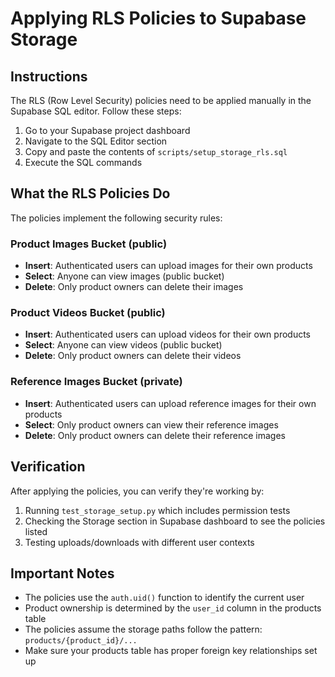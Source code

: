 # Applying RLS Policies to Supabase Storage

## Instructions

The RLS (Row Level Security) policies need to be applied manually in the Supabase SQL editor. Follow these steps:

1. Go to your Supabase project dashboard
2. Navigate to the SQL Editor section
3. Copy and paste the contents of `scripts/setup_storage_rls.sql`
4. Execute the SQL commands

## What the RLS Policies Do

The policies implement the following security rules:

### Product Images Bucket (public)
- **Insert**: Authenticated users can upload images for their own products
- **Select**: Anyone can view images (public bucket)
- **Delete**: Only product owners can delete their images

### Product Videos Bucket (public)
- **Insert**: Authenticated users can upload videos for their own products
- **Select**: Anyone can view videos (public bucket)
- **Delete**: Only product owners can delete their videos

### Reference Images Bucket (private)
- **Insert**: Authenticated users can upload reference images for their own products
- **Select**: Only product owners can view their reference images
- **Delete**: Only product owners can delete their reference images

## Verification

After applying the policies, you can verify they're working by:

1. Running `test_storage_setup.py` which includes permission tests
2. Checking the Storage section in Supabase dashboard to see the policies listed
3. Testing uploads/downloads with different user contexts

## Important Notes

- The policies use the `auth.uid()` function to identify the current user
- Product ownership is determined by the `user_id` column in the products table
- The policies assume the storage paths follow the pattern: `products/{product_id}/...`
- Make sure your products table has proper foreign key relationships set up